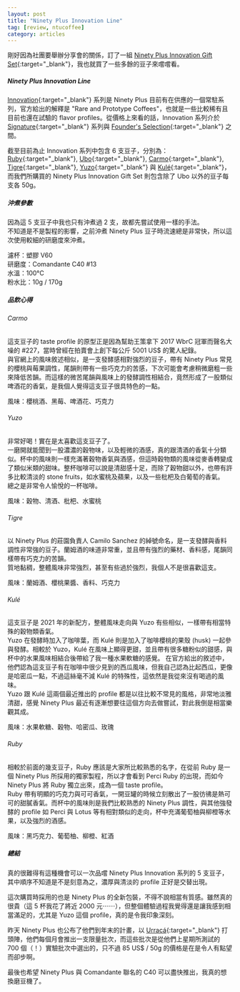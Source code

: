 ```yaml
---
layout: post
title: "Ninety Plus Innovation Line"
tag: [review, ntucoffee]
category: articles
---
```


剛好因為社團要舉辦分享會的關係，訂了一組 [Ninety Plus Innovation Gift Set](https://ninetypluscoffee.com/innovation-gift-set/){:target="_blank"}，我也就買了一些多餘的豆子來嚐嚐看。

##### Ninety Plus Innovation Line

[Innovation](https://ninetypluscoffee.com/shop/#innovation){:target="_blank"} 系列是 Ninety Plus 目前有在供應的一個常駐系列，官方給出的解釋是 "Rare and Prototype Coffees"，也就是一些比較稀有且目前也還在試驗的 flavor profiles。從價格上來看的話，Innovation 系列介於 [Signature](https://ninetypluscoffee.com/shop/#signature){:target="_blank"} 系列與 [Founder's Selection](https://ninetypluscoffee.com/shop/#foundersselection){:target="_blank"} 之間。

截至目前為止 Innovation 系列中包含 6 支豆子，分別為：[Ruby](https://ninetypluscoffee.com/ruby/){:target="_blank"}, [Ubo](https://ninetypluscoffee.com/ubo/){:target="_blank"}, [Carmo](https://ninetypluscoffee.com/carmo/){:target="_blank"}, [Tigre](https://ninetypluscoffee.com/tigre/){:target="_blank"}, [Yuzo](https://ninetypluscoffee.com/yuzo/){:target="_blank"} 與 [Kulé](https://ninetypluscoffee.com/kule/){:target="_blank"}，而我們所購買的 Ninety Plus Innovation Gift Set 則包含除了 Ubo 以外的豆子每支各 50g。

##### 沖煮參數

因為這 5 支豆子中我也只有沖煮過 2 支，故都先嘗試使用一樣的手法。  
不知道是不是製程的影響，之前沖煮 Ninety Plus 豆子時流速總是非常快，所以這次使用較細的研磨度來沖煮。

濾杯：塑膠 V60  
研磨度：Comandante C40 #13  
水溫：100°C  
粉水比：10g / 170g

##### 品飲心得

###### Carmo

這支豆子的 taste profile 的原型正是因為幫助王策拿下 2017 WbrC 冠軍而聲名大噪的 #227，當時曾經在拍賣會上創下每公斤 5001 US$ 的驚人紀錄。  
與官網上的風味敘述相似，是一支發酵感相對強烈的豆子，帶有 Ninety Plus 常見的櫻桃與莓果調性，尾韻則帶有一些巧克力的苦感，下次可能會考慮稍微磨粗一些來降低苦韻。而這樣的微苦尾韻與風味上的發酵調性相結合，竟然形成了一股類似啤酒花的香氣，是我個人覺得這支豆子很具特色的一點。

風味：櫻桃酒、黑莓、啤酒花、巧克力

###### Yuzo

非常好喝！實在是太喜歡這支豆子了。  
一磨開就能聞到一股濃濃的穀物味，以及輕微的酒感，真的跟清酒的香氣十分類似。杯中的風味則一樣充滿著穀物香氣與酒感，但這時穀物類的風味從麥香轉變成了類似米類的甜味。整杯咖啡可以說是清甜感十足，而除了穀物甜以外，也帶有許多比較清淡的 stone fruits，如水蜜桃及蘋果，以及一些枇杷及白葡萄的香氣。  
總之是非常令人愉悅的一杯咖啡。

風味：穀物、清酒、枇杷、水蜜桃

###### Tigre

以 Ninety Plus 的莊園負責人 Camilo Sanchez 的綽號命名，是一支發酵與香料調性非常強的豆子。蘭姆酒的味道非常重，並且帶有強烈的藥材、香料感，尾韻同樣帶有巧克力的苦韻。  
質地黏稠，整體風味非常強烈，甚至有些過於強烈，我個人不是很喜歡這支。

風味：蘭姆酒、櫻桃果醬、香料、巧克力

###### Kulé

這支豆子是 2021 年的新配方，整體風味走向與 Yuzo 有些相似，一樣帶有相當特殊的穀物類香氣。  
Yuzo 在發酵時加入了咖啡葉，而 Kulé 則是加入了咖啡櫻桃的果殼 (husk) 一起參與發酵。相較於 Yuzo，Kulé 在風味上顯得更甜，並且帶有很多糖粉似的甜感，與杯中的水果風味相結合後帶給了我一種水果軟糖的感覺。
在官方給出的敘述中，他們認為這支豆子有在咖啡中很少見到的西瓜風味，但我自己認為比起西瓜，更像是哈密瓜一點，不過這絲毫不減 Kulé 的特殊性，這依然是我從來沒有喝過的風味。  
Yuzo 跟 Kulé 這兩個最近推出的 profile 都是以往比較不常見的風格，非常地淡雅清甜，感覺 Ninety Plus 最近有逐漸想要往這個方向去做嘗試，對此我倒是相當樂觀其成。

風味：水果軟糖、穀物、哈密瓜、玫瑰

###### Ruby

相較於前面的幾支豆子，Ruby 應該是大家所比較熟悉的名字，在從前 Ruby 是一個 Ninety Plus 所採用的獨家製程，所以才會看到 Perci Ruby 的出現，而如今 Ninety Plus 將 Ruby 獨立出來，成為一個 taste profile。  
Ruby 帶有明顯的巧克力與可可香氣，一開豆罐的時候立刻散出了一股彷彿是熱可可的甜膩香氣。而杯中的風味則是我們比較熟悉的 Ninety Plus 調性，與其他強發酵的 profile 如 Perci 與 Lotus 等有相對類似的走向，杯中充滿葡萄柚與柳橙等水果，以及強烈的酒感。

風味：黑巧克力、葡萄柚、柳橙、紅酒

##### 總結

真的很難得有這種機會可以一次品嚐 Ninety Plus Innovation 系列的 5 支豆子，其中順序不知道是不是刻意為之，濃厚與清淡的 profile 正好是交替出現。

這次購買時採用的也是 Ninety Plus 的全新包裝，不得不說相當有質感。雖然真的很貴（這 5 杯我花了將近 2000 元⋯⋯），但整個體驗過程我覺得還是讓我感到相當滿足的，尤其是 Yuzo 這個 profile，真的是令我印象深刻。

昨天 Ninety Plus 也公布了他們到年末的計畫，以 [Urracá](https://ninetypluscoffee.com/urraca/){:target="_blank"} 打頭陣，他們每個月會推出一支限量批次，而這些批次是從他們上星期所測試的 700 個（！）實驗批次中選出的，只不過 85 US$ / 50g  的價格是在是令人有點望而卻步啊。

最後也希望 Ninety Plus 與 Comandante 聯名的 C40 可以盡快推出，我真的想換磨豆機了。